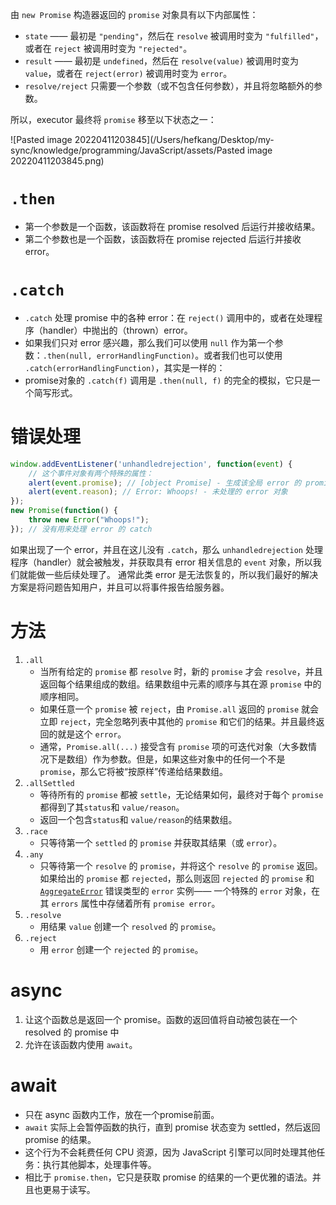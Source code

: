 由 `new Promise` 构造器返回的 `promise` 对象具有以下内部属性：
-   `state` —— 最初是 `"pending"`，然后在 `resolve` 被调用时变为 `"fulfilled"`，或者在 `reject` 被调用时变为 `"rejected"`。
-   `result` —— 最初是 `undefined`，然后在 `resolve(value)` 被调用时变为 `value`，或者在 `reject(error)` 被调用时变为 `error`。
- `resolve/reject` 只需要一个参数（或不包含任何参数），并且将忽略额外的参数。

所以，executor 最终将 `promise` 移至以下状态之一：

![Pasted image 20220411203845](/Users/hefkang/Desktop/my-sync/knowledge/programming/JavaScript/assets/Pasted image 20220411203845.png)

# `.then` 
- 第一个参数是一个函数，该函数将在 promise resolved 后运行并接收结果。
- 第二个参数也是一个函数，该函数将在 promise rejected 后运行并接收 error。
# `.catch`
-   `.catch` 处理 promise 中的各种 error：在 `reject()` 调用中的，或者在处理程序（handler）中抛出的（thrown）error。
- 如果我们只对 error 感兴趣，那么我们可以使用 `null` 作为第一个参数：`.then(null, errorHandlingFunction)`。或者我们也可以使用 `.catch(errorHandlingFunction)`，其实是一样的：
- promise对象的 `.catch(f)` 调用是 `.then(null, f)` 的完全的模拟，它只是一个简写形式。

# 错误处理
```js
window.addEventListener('unhandledrejection', function(event) { 
	// 这个事件对象有两个特殊的属性： 
	alert(event.promise); // [object Promise] - 生成该全局 error 的 promise 
	alert(event.reason); // Error: Whoops! - 未处理的 error 对象 
});
new Promise(function() {
	throw new Error("Whoops!"); 
}); // 没有用来处理 error 的 catch
```
如果出现了一个 error，并且在这儿没有 `.catch`，那么 `unhandledrejection` 处理程序（handler）就会被触发，并获取具有 error 相关信息的 `event` 对象，所以我们就能做一些后续处理了。
通常此类 error 是无法恢复的，所以我们最好的解决方案是将问题告知用户，并且可以将事件报告给服务器。

# 方法
1. `.all`
	- 当所有给定的 `promise` 都 `resolve` 时，新的 `promise` 才会 `resolve`，并且返回每个结果组成的数组。结果数组中元素的顺序与其在源 `promise` 中的顺序相同。
	- 如果任意一个 `promise` 被 `reject`，由 `Promise.all` 返回的 `promise` 就会立即 `reject`，完全忽略列表中其他的 `promise` 和它们的结果。并且最终返回的就是这个 `error`。
	- 通常，`Promise.all(...)` 接受含有 `promise` 项的可迭代对象（大多数情况下是数组）作为参数。但是，如果这些对象中的任何一个不是 `promise`，那么它将被“按原样”传递给结果数组。
2. `.allSettled`
	- 等待所有的 `promise` 都被 `settle`，无论结果如何，最终对于每个 `promise` 都得到了其`status`和 `value/reason`。
	- 返回一个包含`status`和 `value/reason`的结果数组。
3. `.race`
	- 只等待第一个 `settled` 的 `promise` 并获取其结果（或 `error`）。
4. `.any`
	- 只等待第一个 `resolve` 的 `promise`，并将这个 `resolve` 的 `promise` 返回。如果给出的 `promise` 都 `rejected`，那么则返回 `rejected` 的 `promise` 和 [`AggregateError`](https://developer.mozilla.org/zh/docs/Web/JavaScript/Reference/Global_Objects/AggregateError) 错误类型的 `error` 实例—— 一个特殊的 `error` 对象，在其 `errors` 属性中存储着所有 `promise error`。
5. `.resolve` 
	- 用结果 `value` 创建一个 `resolved` 的 `promise`。
6. `.reject`
	- 用 `error` 创建一个 `rejected` 的 `promise`。


# async
1.  让这个函数总是返回一个 promise。函数的返回值将自动被包装在一个 resolved 的 promise 中
2.  允许在该函数内使用 `await`。

# await
- 只在 async 函数内工作，放在一个promise前面。
- `await` 实际上会暂停函数的执行，直到 promise 状态变为 settled，然后返回 promise 的结果。
- 这个行为不会耗费任何 CPU 资源，因为 JavaScript 引擎可以同时处理其他任务：执行其他脚本，处理事件等。
- 相比于 `promise.then`，它只是获取 promise 的结果的一个更优雅的语法。并且也更易于读写。